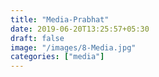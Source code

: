 ```yaml
---
title: "Media-Prabhat"
date: 2019-06-20T13:25:57+05:30
draft: false
image: "/images/8-Media.jpg"
categories: ["media"]
---
```


